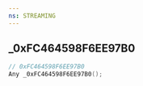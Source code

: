 ```yaml
---
ns: STREAMING
---
```

## _0xFC464598F6EE97B0

```c
// 0xFC464598F6EE97B0
Any _0xFC464598F6EE97B0();
```

